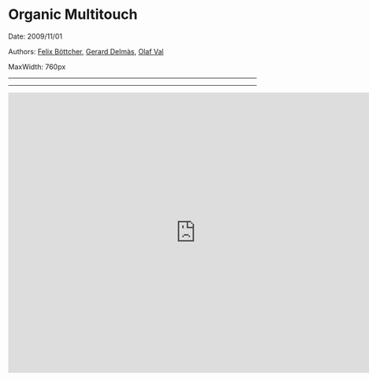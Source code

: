 # Organic Multitouch

Date: 2009/11/01

Authors: [Felix Böttcher](http://felixboettcher.de/), [Gerard Delmàs](https://twitter.com/gdelmas), [Olaf Val](http://olafval.de)

MaxWidth: 760px

---
---

<iframe src="http://player.vimeo.com/video/6529435?title=0&amp;byline=0&amp;portrait=0&amp;color=c9ff23" frameborder="0" width="760" height="570"></iframe>
